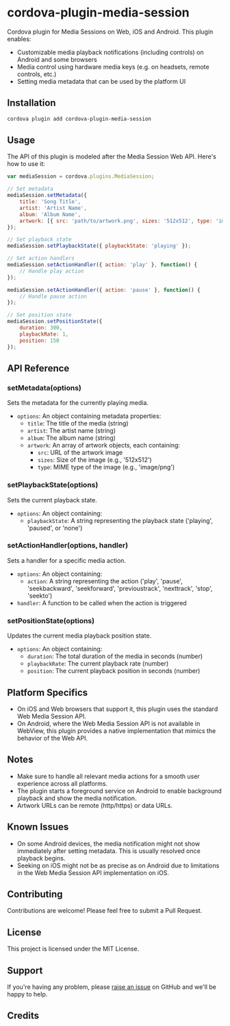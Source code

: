 # cordova-plugin-media-session

Cordova plugin for Media Sessions on Web, iOS and Android. This plugin enables:
- Customizable media playback notifications (including controls) on Android and some browsers
- Media control using hardware media keys (e.g. on headsets, remote controls, etc.)
- Setting media metadata that can be used by the platform UI

## Installation

```bash
cordova plugin add cordova-plugin-media-session
```

## Usage

The API of this plugin is modeled after the Media Session Web API. Here's how to use it:

```javascript
var mediaSession = cordova.plugins.MediaSession;

// Set metadata
mediaSession.setMetadata({
    title: 'Song Title',
    artist: 'Artist Name',
    album: 'Album Name',
    artwork: [{ src: 'path/to/artwork.png', sizes: '512x512', type: 'image/png' }]
});

// Set playback state
mediaSession.setPlaybackState({ playbackState: 'playing' });

// Set action handlers
mediaSession.setActionHandler({ action: 'play' }, function() {
    // Handle play action
});

mediaSession.setActionHandler({ action: 'pause' }, function() {
    // Handle pause action
});

// Set position state
mediaSession.setPositionState({
    duration: 300,
    playbackRate: 1,
    position: 150
});
```

## API Reference

### setMetadata(options)

Sets the metadata for the currently playing media.

- `options`: An object containing metadata properties:
  - `title`: The title of the media (string)
  - `artist`: The artist name (string)
  - `album`: The album name (string)
  - `artwork`: An array of artwork objects, each containing:
    - `src`: URL of the artwork image
    - `sizes`: Size of the image (e.g., '512x512')
    - `type`: MIME type of the image (e.g., 'image/png')

### setPlaybackState(options)

Sets the current playback state.

- `options`: An object containing:
  - `playbackState`: A string representing the playback state ('playing', 'paused', or 'none')

### setActionHandler(options, handler)

Sets a handler for a specific media action.

- `options`: An object containing:
  - `action`: A string representing the action ('play', 'pause', 'seekbackward', 'seekforward', 'previoustrack', 'nexttrack', 'stop', 'seekto')
- `handler`: A function to be called when the action is triggered

### setPositionState(options)

Updates the current media playback position state.

- `options`: An object containing:
  - `duration`: The total duration of the media in seconds (number)
  - `playbackRate`: The current playback rate (number)
  - `position`: The current playback position in seconds (number)

## Platform Specifics

- On iOS and Web browsers that support it, this plugin uses the standard Web Media Session API.
- On Android, where the Web Media Session API is not available in WebView, this plugin provides a native implementation that mimics the behavior of the Web API.

## Notes

- Make sure to handle all relevant media actions for a smooth user experience across all platforms.
- The plugin starts a foreground service on Android to enable background playback and show the media notification.
- Artwork URLs can be remote (http/https) or data URLs.

## Known Issues

- On some Android devices, the media notification might not show immediately after setting metadata. This is usually resolved once playback begins.
- Seeking on iOS might not be as precise as on Android due to limitations in the Web Media Session API implementation on iOS.

## Contributing

Contributions are welcome! Please feel free to submit a Pull Request.

## License

This project is licensed under the MIT License.

## Support

If you're having any problem, please [raise an issue](https://github.com/marcellov7/cordova-plugin-media-session/issues) on GitHub and we'll be happy to help.

## Credits
